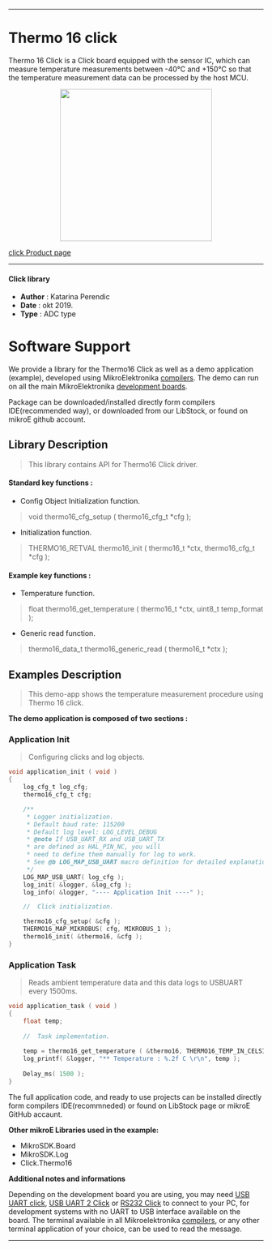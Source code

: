 
 

---
# Thermo 16 click

Thermo 16 Click is a Click board equipped with the sensor IC, which can measure temperature measurements between -40°C and +150°C so that the temperature measurement data can be processed by the host MCU. 

<p align="center">
  <img src="https://download.mikroe.com/images/click_for_ide/thermo16_click.png" height=300px>
</p>

[click Product page](https://www.mikroe.com/thermo-16-click)

---


#### Click library 

- **Author**        : Katarina Perendic
- **Date**          : okt 2019.
- **Type**          : ADC type


# Software Support

We provide a library for the Thermo16 Click 
as well as a demo application (example), developed using MikroElektronika 
[compilers](https://shop.mikroe.com/compilers). 
The demo can run on all the main MikroElektronika [development boards](https://shop.mikroe.com/development-boards).

Package can be downloaded/installed directly form compilers IDE(recommended way), or downloaded from our LibStock, or found on mikroE github account. 

## Library Description

> This library contains API for Thermo16 Click driver.

#### Standard key functions :

- Config Object Initialization function.
> void thermo16_cfg_setup ( thermo16_cfg_t *cfg ); 
 
- Initialization function.
> THERMO16_RETVAL thermo16_init ( thermo16_t *ctx, thermo16_cfg_t *cfg );

#### Example key functions :

-  Temperature function.
> float thermo16_get_temperature ( thermo16_t *ctx, uint8_t temp_format );
 
- Generic read function.
> thermo16_data_t thermo16_generic_read ( thermo16_t *ctx );

## Examples Description

>  This demo-app shows the temperature measurement procedure using Thermo 16 click.

**The demo application is composed of two sections :**

### Application Init 

> Configuring clicks and log objects.

```c
void application_init ( void )
{
    log_cfg_t log_cfg;
    thermo16_cfg_t cfg;

    /** 
     * Logger initialization.
     * Default baud rate: 115200
     * Default log level: LOG_LEVEL_DEBUG
     * @note If USB_UART_RX and USB_UART_TX 
     * are defined as HAL_PIN_NC, you will 
     * need to define them manually for log to work. 
     * See @b LOG_MAP_USB_UART macro definition for detailed explanation.
     */
    LOG_MAP_USB_UART( log_cfg );
    log_init( &logger, &log_cfg );
    log_info( &logger, "---- Application Init ----" );

    //  Click initialization.

    thermo16_cfg_setup( &cfg );
    THERMO16_MAP_MIKROBUS( cfg, MIKROBUS_1 );
    thermo16_init( &thermo16, &cfg );
}
```

### Application Task

> Reads ambient temperature data and this data logs to USBUART every 1500ms.

```c
void application_task ( void )
{
    float temp;
    
    //  Task implementation.
    
    temp = thermo16_get_temperature ( &thermo16, THERMO16_TEMP_IN_CELSIUS );
    log_printf( &logger, "** Temperature : %.2f C \r\n", temp );
    
    Delay_ms( 1500 );
}
```

The full application code, and ready to use projects can be  installed directly form compilers IDE(recommneded) or found on LibStock page or mikroE GitHub accaunt.

**Other mikroE Libraries used in the example:** 

- MikroSDK.Board
- MikroSDK.Log
- Click.Thermo16

**Additional notes and informations**

Depending on the development board you are using, you may need 
[USB UART click](https://shop.mikroe.com/usb-uart-click), 
[USB UART 2 Click](https://shop.mikroe.com/usb-uart-2-click) or 
[RS232 Click](https://shop.mikroe.com/rs232-click) to connect to your PC, for 
development systems with no UART to USB interface available on the board. The 
terminal available in all Mikroelektronika 
[compilers](https://shop.mikroe.com/compilers), or any other terminal application 
of your choice, can be used to read the message.



---
